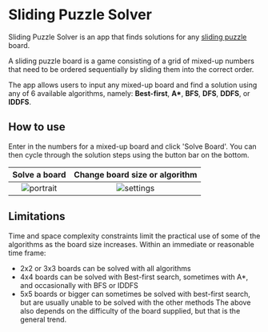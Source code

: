 # Sliding Puzzle Solver
Sliding Puzzle Solver is an app that finds solutions for any [sliding puzzle](https://en.wikipedia.org/wiki/Sliding_puzzle) board.

A sliding puzzle board is a game consisting of a grid of mixed-up numbers that need to be ordered sequentially by sliding them into the correct order.

The app allows users to input any mixed-up board and find a solution using any of 6 available algorithms, namely: __Best-first__, __A*__, __BFS__, __DFS__, __DDFS__, or __IDDFS__.

## How to use
Enter in the numbers for a mixed-up board and click 'Solve Board'. You can then cycle through the solution steps using the button bar on the bottom.

Solve a board              |  Change board size or algorithm
:-------------------------:|:-------------------------:
![portrait](https://github.com/user-attachments/assets/944ed0c9-a62c-440e-9f48-6c252cfca56d) |  ![settings](https://github.com/user-attachments/assets/0b83bf9a-a64d-4c03-a25c-2438d37b9aea)


## Limitations
Time and space complexity constraints limit the practical use of some of the algorithms as the board size increases.
Within an immediate or reasonable time frame:
- 2x2 or 3x3 boards can be solved with all algorithms
- 4x4 boards can be solved with Best-first search, sometimes with A*, and occasionally with BFS or IDDFS
- 5x5 boards or bigger can sometimes be solved with best-first search, but are usually unable to be solved with the other methods
The above also depends on the difficulty of the board supplied, but that is the general trend.
